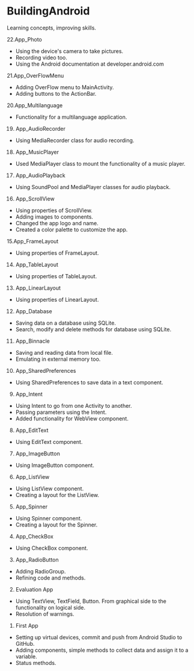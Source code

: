 # BuildingAndroid
Learning concepts, improving skills.

22.App_Photo
  - Using the device's camera to take pictures.
  - Recording video too.
  - Using the Android documentation at developer.android.com

21.App_OverFlowMenu
  - Adding OverFlow menu to MainActivity.
  - Adding buttons to the ActionBar.

20.App_Multilanguage
  - Functionality for a multilanguage application.

19. App_AudioRecorder 
  - Using MediaRecorder class for audio recording.

18. App_MusicPlayer
  - Used MediaPlayer class to mount the functionality of a music player.

17. App_AudioPlayback
  - Using SoundPool and MediaPlayer classes for audio playback.

16. App_ScrollView
  - Using properties of ScrollView.
  - Adding images to components.
  - Changed the app logo and name.
  - Created a color palette to customize the app.

15.App_FrameLayout
  - Using properties of FrameLayout.

14. App_TableLayout
  - Using properties of TableLayout.

13. App_LinearLayout
  - Using properties of LinearLayout.

12. App_Database
  - Saving data on a database using SQLite.
  - Search, modify and delete methods for database using SQLite.

11. App_Binnacle
  - Saving and reading data from local file.
  - Emulating in external memory too.

10. App_SharedPreferences
  - Using SharedPreferences to save data in a text component.

09. App_Intent
  - Using Intent to go from one Activity to another.
  - Passing parameters using the Intent.
  - Added functionality for WebView component.

08. App_EditText
  - Using EditText component.

07. App_ImageButton
  - Using ImageButton component.

06. App_ListView
  - Using ListView component.
  - Creating a layout for the ListView.

05. App_Spinner
  - Using Spinner component.
  - Creating a layout for the Spinner.

04. App_CheckBox
  - Using CheckBox component.

03. App_RadioButton
  - Adding RadioGroup.
  - Refining code and methods.

02. Evaluation App
  - Using TextView, TextField, Button. From graphical side to the functionality on logical side.
  - Resolution of warnings.

01. First App
  - Setting up virtual devices, commit and push from Android Studio to GitHub.
  - Adding components, simple methods to collect data and assign it to a variable.
  - Status methods.